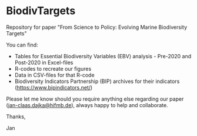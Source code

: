 # BiodivTargets
Repository for paper "From Science to Policy: Evolving Marine Biodiversity Targets" 

You can find:
- Tables for Essential Biodiversity Variables (EBV) analysis - Pre-2020 and Post-2020 in Excel-files
- R-codes to recreate our figures
- Data in CSV-files for that R-code
- Biodiversity Indicators Partnership (BIP) archives for their indicators (https://www.bipindicators.net/)

Please let me know should you require anything else regarding our paper (jan-claas.dajka@hifmb.de), always happy to help and collaborate. 

Thanks,

Jan
